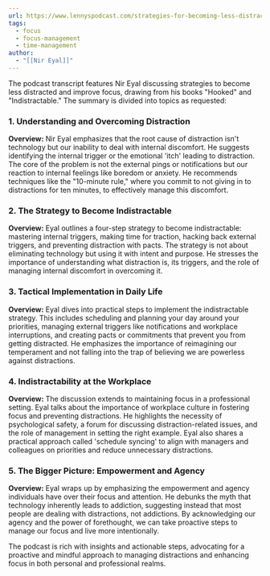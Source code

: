 ```yaml
---
url: https://www.lennyspodcast.com/strategies-for-becoming-less-distracted-and-improving-focus-nir-eyal-author-of-indistractable-and/
tags:
  - focus
  - focus-management
  - time-management
author:
  - "[[Nir Eyal]]"
---
```


The podcast transcript features Nir Eyal discussing strategies to become less distracted and improve focus, drawing from his books "Hooked" and "Indistractable." The summary is divided into topics as requested:

### 1. Understanding and Overcoming Distraction

**Overview:** Nir Eyal emphasizes that the root cause of distraction isn't technology but our inability to deal with internal discomfort. He suggests identifying the internal trigger or the emotional 'itch' leading to distraction. The core of the problem is not the external pings or notifications but our reaction to internal feelings like boredom or anxiety. He recommends techniques like the "10-minute rule," where you commit to not giving in to distractions for ten minutes, to effectively manage this discomfort.

### 2. The Strategy to Become Indistractable

**Overview:** Eyal outlines a four-step strategy to become indistractable: mastering internal triggers, making time for traction, hacking back external triggers, and preventing distraction with pacts. The strategy is not about eliminating technology but using it with intent and purpose. He stresses the importance of understanding what distraction is, its triggers, and the role of managing internal discomfort in overcoming it.

### 3. Tactical Implementation in Daily Life

**Overview:** Eyal dives into practical steps to implement the indistractable strategy. This includes scheduling and planning your day around your priorities, managing external triggers like notifications and workplace interruptions, and creating pacts or commitments that prevent you from getting distracted. He emphasizes the importance of reimagining our temperament and not falling into the trap of believing we are powerless against distractions.

### 4. Indistractability at the Workplace

**Overview:** The discussion extends to maintaining focus in a professional setting. Eyal talks about the importance of workplace culture in fostering focus and preventing distractions. He highlights the necessity of psychological safety, a forum for discussing distraction-related issues, and the role of management in setting the right example. Eyal also shares a practical approach called 'schedule syncing' to align with managers and colleagues on priorities and reduce unnecessary distractions.

### 5. The Bigger Picture: Empowerment and Agency

**Overview:** Eyal wraps up by emphasizing the empowerment and agency individuals have over their focus and attention. He debunks the myth that technology inherently leads to addiction, suggesting instead that most people are dealing with distractions, not addictions. By acknowledging our agency and the power of forethought, we can take proactive steps to manage our focus and live more intentionally.

The podcast is rich with insights and actionable steps, advocating for a proactive and mindful approach to managing distractions and enhancing focus in both personal and professional realms.
